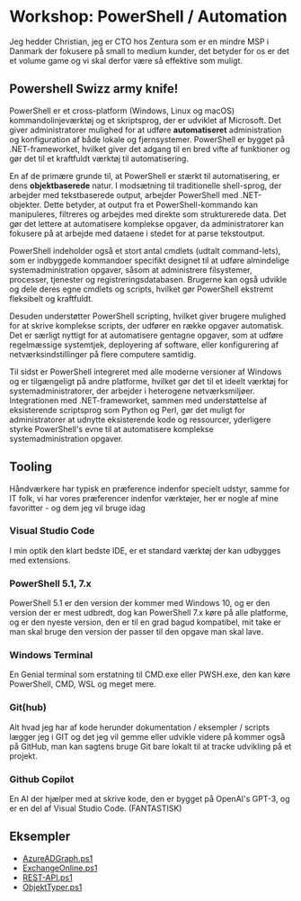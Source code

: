 # Workshop: PowerShell / Automation

Jeg hedder Christian, jeg er CTO hos Zentura som er en mindre MSP i Danmark der fokusere på small to medium kunder, det betyder for os er det et volume game og vi skal derfor være så effektive som muligt.

## Powershell Swizz army knife!

PowerShell er et cross-platform (Windows, Linux og macOS) kommandolinjeværktøj og et skriptsprog, der er udviklet af Microsoft. Det giver administratorer mulighed for at udføre **automatiseret** administration og konfiguration af både lokale og fjernsystemer. PowerShell er bygget på .NET-frameworket, hvilket giver det adgang til en bred vifte af funktioner og gør det til et kraftfuldt værktøj til automatisering.

En af de primære grunde til, at PowerShell er stærkt til automatisering, er dens **objektbaserede** natur. I modsætning til traditionelle shell-sprog, der arbejder med tekstbaserede output, arbejder PowerShell med .NET-objekter. Dette betyder, at output fra et PowerShell-kommando kan manipuleres, filtreres og arbejdes med direkte som strukturerede data. Det gør det lettere at automatisere komplekse opgaver, da administratorer kan fokusere på at arbejde med dataene i stedet for at parse tekstoutput.

PowerShell indeholder også et stort antal cmdlets (udtalt command-lets), som er indbyggede kommandoer specifikt designet til at udføre almindelige systemadministration opgaver, såsom at administrere filsystemer, processer, tjenester og registreringsdatabasen. Brugerne kan også udvikle og dele deres egne cmdlets og scripts, hvilket gør PowerShell ekstremt fleksibelt og kraftfuldt.

Desuden understøtter PowerShell scripting, hvilket giver brugere mulighed for at skrive komplekse scripts, der udfører en række opgaver automatisk. Det er særligt nyttigt for at automatisere gentagne opgaver, som at udføre regelmæssige systemtjek, deployering af software, eller konfigurering af netværksindstillinger på flere computere samtidig.

Til sidst er PowerShell integreret med alle moderne versioner af Windows og er tilgængeligt på andre platforme, hvilket gør det til et ideelt værktøj for systemadministratorer, der arbejder i heterogene netværksmiljøer. Integrationen med .NET-frameworket, sammen med understøttelse af eksisterende scriptsprog som Python og Perl, gør det muligt for administratorer at udnytte eksisterende kode og ressourcer, yderligere styrke PowerShell's evne til at automatisere komplekse systemadministration opgaver.

## Tooling

Håndværkere har typisk en præference indenfor specielt udstyr, samme for IT folk, vi har vores præferencer indenfor værktøjer, her er nogle af mine favoritter - og dem jeg vil bruge idag

### Visual Studio Code

I min optik den klart bedste IDE, er et standard værktøj der kan udbygges med extensions.

### PowerShell 5.1, 7.x

PowerShell 5.1 er den version der kommer med Windows 10, og er den version der er mest udbredt, dog kan PowerShell 7.x køre på alle platforme, og er den nyeste version, den er til en grad bagud kompatibel, mit take er man skal bruge den version der passer til den opgave man skal lave.

### Windows Terminal

En Genial terminal som erstatning til CMD.exe eller PWSH.exe, den kan køre PowerShell, CMD, WSL og meget mere.

### Git(hub)

Alt hvad jeg har af kode herunder dokumentation / eksempler / scripts lægger jeg i GIT og det jeg vil gemme eller udvikle videre på kommer også på GitHub, man kan sagtens bruge Git bare lokalt til at tracke udvikling på et projekt.

### Github Copilot

En AI der hjælper med at skrive kode, den er bygget på OpenAI's GPT-3, og er en del af Visual Studio Code. (FANTASTISK)

## Eksempler

- [AzureADGraph.ps1](./AzureADGraph.ps1)
- [ExchangeOnline.ps1](./ExchangeOnline.ps1)
- [REST-API.ps1](./REST-API.ps1)
- [ObjektTyper.ps1](./ObjektTyper.ps1)